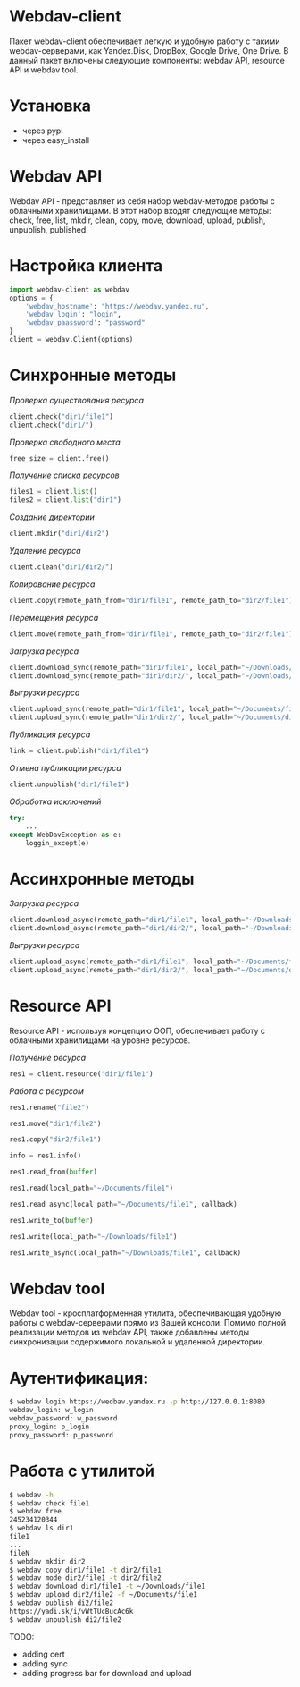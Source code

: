 Webdav-client
===========

Пакет webdav-client обеспечивает легкую и удобную работу с такими webdav-серверами, как Yandex.Disk, DropBox, Google Drive, One Drive.
В данный пакет включены следующие компоненты: webdav API, resource API и webdav tool.

Установка
===
* через pypi
* через easy_install

Webdav API
===

Webdav API - представляет из себя набор webdav-методов работы с облачными хранилищами. В этот набор входят следующие методы: check, free, list, mkdir, clean, copy, move, download, upload, publish, unpublish, published.

Настройка клиента
=
```python
import webdav-client as webdav
options = {
    'webdav_hostname': "https://webdav.yandex.ru",
    'webdav_login': "login",
    'webdav_paassword': "password"
}
client = webdav.Client(options)
```

Синхронные методы
=

*Проверка существования ресурса*

```python
client.check("dir1/file1")
client.check("dir1/")
```

*Проверка свободного места*

```python
free_size = client.free()
```

*Получение списка ресурсов*

```python
files1 = client.list()
files2 = client.list("dir1")
```

*Создание директории*

```python
client.mkdir("dir1/dir2")
```

*Удаление ресурса*

```python
client.clean("dir1/dir2/")
```

*Копирование ресурса*

```python
client.copy(remote_path_from="dir1/file1", remote_path_to="dir2/file1")
```

*Перемещения ресурса*

```python
client.move(remote_path_from="dir1/file1", remote_path_to="dir2/file1")
```

*Загрузка ресурса*

```python
client.download_sync(remote_path="dir1/file1", local_path="~/Downloads/file1")
client.download_sync(remote_path="dir1/dir2/", local_path="~/Downloads/dir2/")
```

*Выгрузки ресурса*

```python
client.upload_sync(remote_path="dir1/file1", local_path="~/Documents/file1")
client.upload_sync(remote_path="dir1/dir2/", local_path="~/Documents/dir2/")
```

*Публикация ресурса*

```python
link = client.publish("dir1/file1")
```

*Отмена публикации ресурса*

```python
client.unpublish("dir1/file1")
```

*Обработка исключений*

```python
try:
    ...
except WebDavException as e:
    loggin_except(e)
```

Ассинхронные методы
=

*Загрузка ресурса*

```python
client.download_async(remote_path="dir1/file1", local_path="~/Downloads/file1", callback=callback)
client.download_async(remote_path="dir1/dir2/", local_path="~/Downloads/dir2/", callback=callback)
```

*Выгрузки ресурса*

```python
client.upload_async(remote_path="dir1/file1", local_path="~/Documents/file1", callback=callback)
client.upload_async(remote_path="dir1/dir2/", local_path="~/Documents/dir2/", callback=callback)
```

Resource API
===

Resource API - используя концепцию ООП, обеспечивает работу с облачными хранилищами на уровне ресурсов.

*Получение ресурса*

```python
res1 = client.resource("dir1/file1")
```

*Работа с ресурсом*

```python
res1.rename("file2")

res1.move("dir1/file2")

res1.copy("dir2/file1")

info = res1.info()

res1.read_from(buffer)

res1.read(local_path="~/Documents/file1")

res1.read_async(local_path="~/Documents/file1", callback)

res1.write_to(buffer)

res1.write(local_path="~/Downloads/file1")

res1.write_async(local_path="~/Downloads/file1", callback)
```

Webdav tool
===

Webdav tool - кросплатформенная утилита, обеспечивающая удобную работы с webdav-серверами прямо из Вашей консоли. Помимо полной реализации методов из webdav API, также добавлены методы синхронизации содержимого локальной и удаленной директории.

Аутентификация:
=

```bash
$ webdav login https://wedbav.yandex.ru -p http://127.0.0.1:8080
webdav_login: w_login
webdav_password: w_password
proxy_login: p_login
proxy_password: p_password
```

Работа с утилитой
=
```bash
$ webdav -h
$ webdav check file1
$ webdav free
245234120344
$ webdav ls dir1
file1
...
fileN
$ webdav mkdir dir2
$ webdav copy dir1/file1 -t dir2/file1
$ webdav mode dir2/file1 -t dir2/file2
$ webdav download dir1/file1 -t ~/Downloads/file1
$ webdav upload dir2/file2 -f ~/Documents/file1
$ webdav publish di2/file2
https://yadi.sk/i/vWtTUcBucAc6k
$ webdav unpublish di2/file2
```

TODO:
* adding cert
* adding sync
* adding progress bar for download and upload